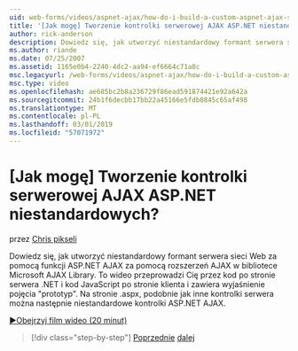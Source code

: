 ```yaml
---
uid: web-forms/videos/aspnet-ajax/how-do-i-build-a-custom-aspnet-ajax-server-control
title: '[Jak mogę] Tworzenie kontrolki serwerowej AJAX ASP.NET niestandardowych? | Microsoft Docs'
author: rick-anderson
description: Dowiedz się, jak utworzyć niestandardowy formant serwera sieci Web za pomocą funkcji ASP.NET AJAX za pomocą rozszerzeń AJAX w bibliotece Microsoft AJAX Library. To wideo przedstawia...
ms.author: riande
ms.date: 07/25/2007
ms.assetid: 1165e0b4-2240-4dc2-aa94-ef6664c71a8c
msc.legacyurl: /web-forms/videos/aspnet-ajax/how-do-i-build-a-custom-aspnet-ajax-server-control
msc.type: video
ms.openlocfilehash: ae685bc2b8a236729f86ead591874421e92a642a
ms.sourcegitcommit: 24b1f6decbb17bb22a45166e5fdb0845c65af498
ms.translationtype: MT
ms.contentlocale: pl-PL
ms.lasthandoff: 03/01/2019
ms.locfileid: "57071972"
---
```

<a name="how-do-i-build-a-custom-aspnet-ajax-server-control"></a>[Jak mogę] Tworzenie kontrolki serwerowej AJAX ASP.NET niestandardowych?
====================
przez [Chris pikseli](https://twitter.com/chrispels)

Dowiedz się, jak utworzyć niestandardowy formant serwera sieci Web za pomocą funkcji ASP.NET AJAX za pomocą rozszerzeń AJAX w bibliotece Microsoft AJAX Library. To wideo przeprowadzi Cię przez kod po stronie serwera .NET i kod JavaScript po stronie klienta i zawiera wyjaśnienie pojęcia "prototyp". Na stronie .aspx, podobnie jak inne kontrolki serwera można następnie niestandardowe kontrolki ASP.NET AJAX.

[&#9654;Obejrzyj film wideo (20 minut)](https://channel9.msdn.com/Blogs/ASP-NET-Site-Videos/how-do-i-build-a-custom-aspnet-ajax-server-control)

> [!div class="step-by-step"]
> [Poprzednie](how-do-i-debug-aspnet-ajax-applications-using-visual-studio-2005.md)
> [dalej](how-do-i-use-javascript-to-refresh-an-aspnet-ajax-updatepanel.md)
